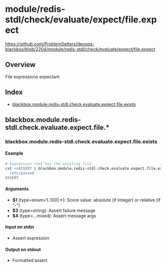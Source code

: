 # module/redis-stdl/check/evaluate/expect/file.expect

https://github.com/ProblemSetters/devops-blackbox/blob/2204/module/redis-stdl/check/evaluate/expect/file.expect

## Overview

File expressions expectant

## Index

* [blackbox.module.redis-stdl.check.evaluate.expect.file.exists](#blackboxmoduleredis-stdlcheckevaluateexpectfileexists)

## blackbox.module.redis-stdl.check.evaluate.expect.file.*

### blackbox.module.redis-stdl.check.evaluate.expect.file.exists

#### Example

```bash
# Expression that has the existing file
cat <<ASSERT | blackbox.module.redis-stdl.check.evaluate.expect.file.exists - "Success %s" "Fail %s" "message"
  /etc/passwd
ASSERT
```

#### Arguments

* **$1** (type=enum<1..100|->): Score value: absolute (if integer) or relative (if "-")
* **$3** (type=string): Assert failure message
* **$4** (type=...mixed): Assert message args

#### Input on stdin

* Assert expression

#### Output on stdout

* Formatted assert

